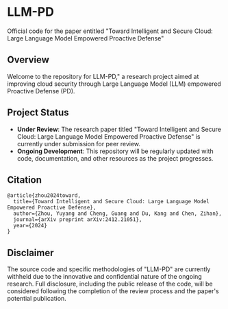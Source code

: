 # LLM-PD
Official code for the paper entitled "Toward Intelligent and Secure Cloud: Large Language Model Empowered Proactive Defense"

## Overview

Welcome to the repository for LLM-PD," a research project aimed at improving cloud security through Large Language Model (LLM) empowered Proactive Defense (PD).

## Project Status

- **Under Review**: The research paper titled "Toward Intelligent and Secure Cloud: Large Language Model Empowered Proactive Defense" is currently under submission for peer review.
- **Ongoing Development**: This repository will be regularly updated with code, documentation, and other resources as the project progresses.

## Citation

```
@article{zhou2024toward,
  title={Toward Intelligent and Secure Cloud: Large Language Model Empowered Proactive Defense},
  author={Zhou, Yuyang and Cheng, Guang and Du, Kang and Chen, Zihan},
  journal={arXiv preprint arXiv:2412.21051},
  year={2024}
}
```

## Disclaimer

The source code and specific methodologies of "LLM-PD" are currently withheld due to the innovative and confidential nature of the ongoing research. Full disclosure, including the public release of the code, will be considered following the completion of the review process and the paper's potential publication.
